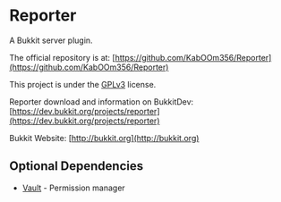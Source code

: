 Reporter
========

A Bukkit server plugin.

The official repository is at: [https://github.com/KabOOm356/Reporter](https://github.com/KabOOm356/Reporter)

This project is under the [GPLv3](http://www.gnu.org/licenses/gpl-3.0.html) license.

Reporter download and information on BukkitDev: [https://dev.bukkit.org/projects/reporter](https://dev.bukkit.org/projects/reporter)

Bukkit Website: [http://bukkit.org](http://bukkit.org)

Optional Dependencies
----------------------

* [Vault](https://dev.bukkit.org/projects/vault) - Permission manager